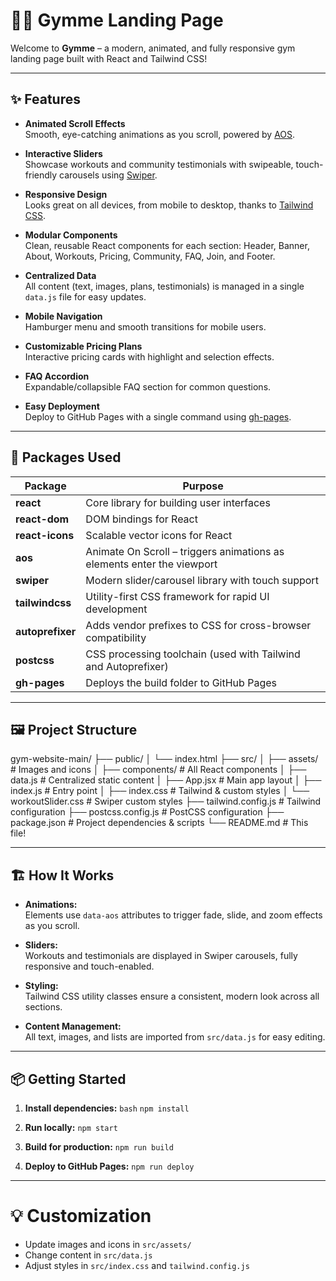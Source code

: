# 🏋️‍♂️ Gymme Landing Page

Welcome to **Gymme** – a modern, animated, and fully responsive gym landing page built with React and Tailwind CSS!

---

## ✨ Features

- **Animated Scroll Effects**  
  Smooth, eye-catching animations as you scroll, powered by [AOS](https://michalsnik.github.io/aos/).

- **Interactive Sliders**  
  Showcase workouts and community testimonials with swipeable, touch-friendly carousels using [Swiper](https://swiperjs.com/).

- **Responsive Design**  
  Looks great on all devices, from mobile to desktop, thanks to [Tailwind CSS](https://tailwindcss.com/).

- **Modular Components**  
  Clean, reusable React components for each section: Header, Banner, About, Workouts, Pricing, Community, FAQ, Join, and Footer.

- **Centralized Data**  
  All content (text, images, plans, testimonials) is managed in a single `data.js` file for easy updates.

- **Mobile Navigation**  
  Hamburger menu and smooth transitions for mobile users.

- **Customizable Pricing Plans**  
  Interactive pricing cards with highlight and selection effects.

- **FAQ Accordion**  
  Expandable/collapsible FAQ section for common questions.

- **Easy Deployment**  
  Deploy to GitHub Pages with a single command using [gh-pages](https://www.npmjs.com/package/gh-pages).

---

## 🚀 Packages Used

| Package         | Purpose                                                                 |
|-----------------|------------------------------------------------------------------------|
| **react**       | Core library for building user interfaces                               |
| **react-dom**   | DOM bindings for React                                                  |
| **react-icons** | Scalable vector icons for React                                         |
| **aos**         | Animate On Scroll – triggers animations as elements enter the viewport  |
| **swiper**      | Modern slider/carousel library with touch support                       |
| **tailwindcss** | Utility-first CSS framework for rapid UI development                    |
| **autoprefixer**| Adds vendor prefixes to CSS for cross-browser compatibility             |
| **postcss**     | CSS processing toolchain (used with Tailwind and Autoprefixer)          |
| **gh-pages**    | Deploys the build folder to GitHub Pages                               |

---

## 🖼️ Project Structure


gym-website-main/ ├── public/ │ └── index.html ├── src/ │ ├── assets/ # Images and icons │ ├── components/ # All React components │ ├── data.js # Centralized static content │ ├── App.jsx # Main app layout │ ├── index.js # Entry point │ ├── index.css # Tailwind & custom styles │ └── workoutSlider.css # Swiper custom styles ├── tailwind.config.js # Tailwind configuration ├── postcss.config.js # PostCSS configuration ├── package.json # Project dependencies & scripts └── README.md # This file!

---

## 🏗️ How It Works

- **Animations:**  
  Elements use `data-aos` attributes to trigger fade, slide, and zoom effects as you scroll.

- **Sliders:**  
  Workouts and testimonials are displayed in Swiper carousels, fully responsive and touch-enabled.

- **Styling:**  
  Tailwind CSS utility classes ensure a consistent, modern look across all sections.

- **Content Management:**  
  All text, images, and lists are imported from `src/data.js` for easy editing.

---

## 📦 Getting Started

1. **Install dependencies:**
   ```bash```
   ```npm install```

2. **Run locally:**
    ```npm start```

3. **Build for production:**
    ```npm run build```

4. **Deploy to GitHub Pages:**
    ```npm run deploy```

---

# 💡 Customization

- Update images and icons in `src/assets/`
- Change content in `src/data.js`
- Adjust styles in `src/index.css` and `tailwind.config.js`